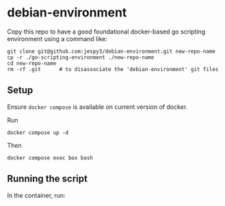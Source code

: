 # debian-environment

Copy this repo to have a good foundational docker-based go scripting environment using a command like:
```
git clone git@github.com:jespy3/debian-environment.git new-repo-name
cp -r ./go-scripting-environment ./new-repo-name
cd new-repo-name
rm -rf .git      # to disassociate the 'debian-environment' git files
```

## Setup

Ensure `docker compose` is available on current version of docker.

Run
```
docker compose up -d
```

Then
```
docker compose exec box bash
```

## Running the script

In the container, run:
```
```
